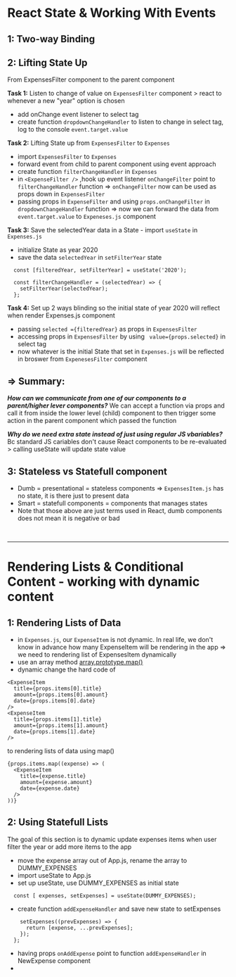 # React State & Working With Events

## 1: Two-way Binding

## 2: Lifting State Up

From ExpensesFilter component to the parent component

**Task 1:** Listen to change of value on `ExpensesFilter` component > react to whenever a new "year" option is chosen

- add onChange event listener to select tag
- create function `dropdownChangeHandler` to listen to change in select tag, log to the console `event.target.value`

**Task 2:** Lifting State up from `ExpensesFilter` to `Expenses`

- import `ExpensesFilter` to `Expenses`
- forward event from child to parent component using event approach
- create function `filterChangeHandler` in `Expenses`
- in `<ExpenseFilter />` ,hook up event listener `onChangeFilter` point to `filterChangeHandler` function => `onChangeFilter` now can be used as props down in `ExpensesFilter`
- passing props in `ExpenseFilter` and using `props.onChangeFilter` in `dropdownChangeHandler` function => now we can forward the data from `event.target.value` to `Expeneses.js` component

**Task 3:** Save the selectedYear data in a State - import `useState` in `Expenses.js` 
- initialize State as year 2020 
- save the data `selectedYear` in `setFilterYear` state

```
  const [filteredYear, setFilterYear] = useState('2020');

  const filterChangeHandler = (selectedYear) => {
    setFilterYear(selectedYear);
  };
```

**Task 4:** Set up 2 ways blinding so the initial state of year 2020 will reflect when render Expenses.js component
  - passing `selected ={filteredYear}` as props in `ExpensesFilter`
  - accessing props in `ExpensesFilter` by using ` value={props.selected}` in select tag
  - now whatever is the initial State that set in `Expenses.js` will be reflected in broswer from `ExpenesesFilter` component

## => Summary: 

__*How can we communicate from one of our components to a parent/higher lever components?*__
  We can accept a function via props and call it from inside the lower level (child) component to then trigger some action in the parent component which passed the function
  
__*Why do we need extra state instead of just using regular JS vbariables?*__
  Bc standard JS cariables don't cause React components to be re-evaluated > calling useState will update state value


## 3: Stateless vs Statefull component
  - Dumb = presentational = stateless components => `ExpensesItem.js` has no state, it is there just to present data
  - Smart = statefull components = components that manages states
  - Note that those above are just terms used in React, dumb components does not mean it is negative or bad

  <br>

  ---


# Rendering Lists & Conditional Content - working with dynamic content

## 1: Rendering Lists of Data
  - in `Expenses.js`, our `ExpenseItem` is not dynamic. In real life, we don't know in advance how many ExpenseItem will be rendering in the app => we need to rendering list of ExpensesItem dynamically
  - use an array method [array.prototype.map()](https://developer.mozilla.org/en-US/docs/Web/JavaScript/Reference/Global_Objects/Array/map)
  - dynamic change the hard code of
```
<ExpenseItem
  title={props.items[0].title}
  amount={props.items[0].amount}
  date={props.items[0].date}
/>
<ExpenseItem
  title={props.items[1].title}
  amount={props.items[1].amount}
  date={props.items[1].date}
/>
```
  to rendering lists of data using map()
```
{props.items.map((expense) => (
  <ExpenseItem
    title={expense.title}
    amount={expense.amount}
    date={expense.date}
  />
))}
```

## 2: Using Statefull Lists
The goal of this section is to dynamic update expenses items when user filter the year or add more items to the app

- move the expense array out of App.js, rename the array to DUMMY_EXPENSES
- import useState to App.js 
- set up useState, use DUMMY_EXPENSES as initial state
```
  const [ expenses, setExpenses] = useState(DUMMY_EXPENSES);
```
- create function `addExpenseHandler` and save new state to setExpenses
``` const addExpenseHandler = (expense) => {
    setExpenses((prevExpenses) => {
      return [expense, ...prevExpenses];
    });
  };
```
- having props `onAddExpense` point to function `addExpenseHandler` in NewExpense component
- 
